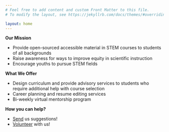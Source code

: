 ```yaml
---
# Feel free to add content and custom Front Matter to this file.
# To modify the layout, see https://jekyllrb.com/docs/themes/#overriding-theme-defaults

layout: home
---
```

**Our Mission**
- Provide open-sourced accessible material in STEM courses to students of all backgrounds
- Raise awareness for ways to improve equity in scientific instruction
- Encourage youths to pursue STEM fields

**What We Offer** 
- Design curriculum and provide advisory services to students who require additional help with course selection
- Career planning and resume editing services
- Bi-weekly virtual mentorship program

**How you can help?**
- [Send](stem.edu.init@gmail.com) us suggestions!
- [Volunteer](stem.edu.init@gmail.com) with us!
